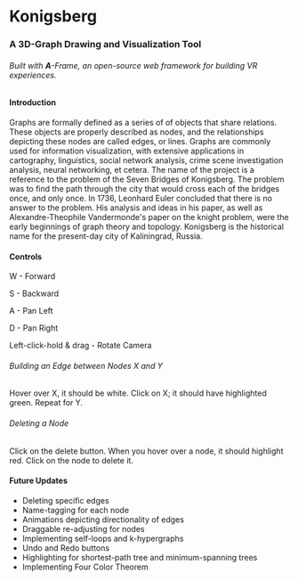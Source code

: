 # Konigsberg
### A 3D-Graph Drawing and Visualization Tool
###### Built with **A**-Frame, an open-source web framework for building VR experiences.

#### Introduction
Graphs are formally defined as a series of of objects that share relations. These objects are properly described as nodes, and the relationships depicting these nodes are called edges, or lines. Graphs are commonly used for information visualization, with extensive applications in cartography, linguistics, social network analysis, crime scene investigation analysis, neural networking, et cetera. The name of the project is a reference to the problem of the Seven Bridges of Konigsberg. The problem was to find the path through the city that would cross each of the bridges once, and only once. In 1736, Leonhard Euler concluded that there is no answer to the problem. His analysis and ideas in his paper, as well as Alexandre-Theophile Vandermonde's paper on the knight problem, were the early beginnings of graph theory and topology. Konigsberg is the historical name for the present-day city of Kaliningrad, Russia.


#### Controls
W - Forward

S - Backward

A - Pan Left

D - Pan Right

Left-click-hold & drag - Rotate Camera

###### Building an Edge between Nodes X and Y
Hover over X, it should be white. Click on X; it should have highlighted green. Repeat for Y.

###### Deleting a Node
Click on the delete button. When you hover over a node, it should highlight red. Click on the node to delete it.


#### Future Updates
- Deleting specific edges
- Name-tagging for each node
- Animations depicting directionality of edges
- Draggable re-adjusting for nodes
- Implementing self-loops and k-hypergraphs
- Undo and Redo buttons
- Highlighting for shortest-path tree and minimum-spanning trees
- Implementing Four Color Theorem